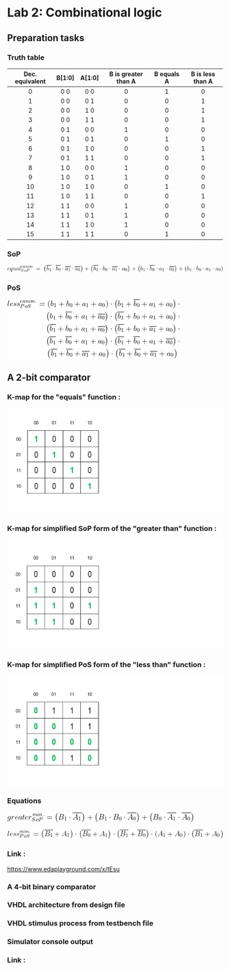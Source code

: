 # **Lab 2: Combinational logic**

## Preparation tasks

### Truth table

| **Dec. equivalent** | **B[1:0]** | **A[1:0]** | **B is greater than A** | **B equals A** | **B is less than A** |
| :-: | :-: | :-: | :-: | :-: | :-: |
| 0 | 0 0 | 0 0 | 0 | 1 | 0 |
| 1 | 0 0 | 0 1 | 0 | 0 | 1 |
| 2 | 0 0 | 1 0 | 0 | 0 | 1 |
| 3 | 0 0 | 1 1 | 0 | 0 | 1 |
| 4 | 0 1 | 0 0 | 1 | 0 | 0 |
| 5 | 0 1 | 0 1 | 0 | 1 | 0 |
| 6 | 0 1 | 1 0 | 0 | 0 | 1 |
| 7 | 0 1 | 1 1 | 0 | 0 | 1 |
| 8 | 1 0 | 0 0 | 1 | 0 | 0 |
| 9 | 1 0 | 0 1 | 1 | 0 | 0 |
| 10 | 1 0 | 1 0 | 0 | 1 | 0 |
| 11 | 1 0 | 1 1 | 0 | 0 | 1 |
| 12 | 1 1 | 0 0 | 1 | 0 | 0 |
| 13 | 1 1 | 0 1 | 1 | 0 | 0 |
| 14 | 1 1 | 1 0 | 1 | 0 | 0 |
| 15 | 1 1 | 1 1 | 0 | 1 | 0 |

### SoP
![De Morganov zakon](/obrazky/CodeCogsEqn.gif)
### PoS
![De Morganov zakon](/obrazky/lessPoS.gif)


## A 2-bit comparator

### K-map for the "equals" function :
![De Morganov zakon](/obrazky/B=A.png)

### K-map for simplified SoP form of the "greater than" function :
![De Morganov zakon](/obrazky/BVA.png)

### K-map for simplified PoS form of the "less than" function :
![De Morganov zakon](/obrazky/BAA.png) 

### Equations
![De Morganov zakon](/obrazky/greater_SoP.gif)

![De Morganov zakon](/obrazky/less_PoS.gif)

### Link : 
https://www.edaplayground.com/x/tEsu

### A 4-bit binary comparator

### VHDL architecture from design file

### VHDL stimulus process from testbench file

### Simulator console output

### Link :





